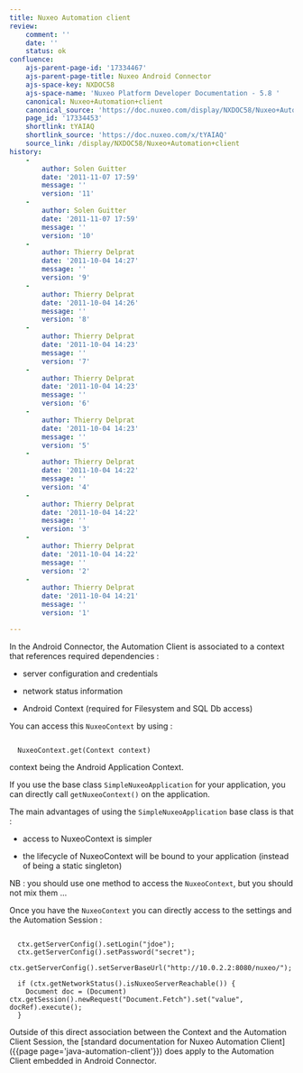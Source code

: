 ```yaml
---
title: Nuxeo Automation client
review:
    comment: ''
    date: ''
    status: ok
confluence:
    ajs-parent-page-id: '17334467'
    ajs-parent-page-title: Nuxeo Android Connector
    ajs-space-key: NXDOC58
    ajs-space-name: 'Nuxeo Platform Developer Documentation - 5.8 '
    canonical: Nuxeo+Automation+client
    canonical_source: 'https://doc.nuxeo.com/display/NXDOC58/Nuxeo+Automation+client'
    page_id: '17334453'
    shortlink: tYAIAQ
    shortlink_source: 'https://doc.nuxeo.com/x/tYAIAQ'
    source_link: /display/NXDOC58/Nuxeo+Automation+client
history:
    - 
        author: Solen Guitter
        date: '2011-11-07 17:59'
        message: ''
        version: '11'
    - 
        author: Solen Guitter
        date: '2011-11-07 17:59'
        message: ''
        version: '10'
    - 
        author: Thierry Delprat
        date: '2011-10-04 14:27'
        message: ''
        version: '9'
    - 
        author: Thierry Delprat
        date: '2011-10-04 14:26'
        message: ''
        version: '8'
    - 
        author: Thierry Delprat
        date: '2011-10-04 14:23'
        message: ''
        version: '7'
    - 
        author: Thierry Delprat
        date: '2011-10-04 14:23'
        message: ''
        version: '6'
    - 
        author: Thierry Delprat
        date: '2011-10-04 14:23'
        message: ''
        version: '5'
    - 
        author: Thierry Delprat
        date: '2011-10-04 14:22'
        message: ''
        version: '4'
    - 
        author: Thierry Delprat
        date: '2011-10-04 14:22'
        message: ''
        version: '3'
    - 
        author: Thierry Delprat
        date: '2011-10-04 14:22'
        message: ''
        version: '2'
    - 
        author: Thierry Delprat
        date: '2011-10-04 14:21'
        message: ''
        version: '1'

---
```

In the Android Connector, the Automation Client is associated to a context that references required dependencies :

*   server configuration and credentials

*   network status information

*   Android Context (required for Filesystem and SQL Db access)

You can access this `NuxeoContext` by using :

```

  NuxeoContext.get(Context context)

```

context being the Android Application Context.

If you use the base class `SimpleNuxeoApplication` for your application, you can directly call `getNuxeoContext()` on the application.

The main advantages of using the `SimpleNuxeoApplication` base class is that :

*   access to NuxeoContext is simpler

*   the lifecycle of NuxeoContext will be bound to your application (instead of being a static singleton)

NB : you should use one method to access the `NuxeoContext`, but you should not mix them ...

Once you have the `NuxeoContext` you can directly access to the settings and the Automation Session :

```

  ctx.getServerConfig().setLogin("jdoe"); 
  ctx.getServerConfig().setPassword("secret"); 
  ctx.getServerConfig().setServerBaseUrl("http://10.0.2.2:8080/nuxeo/");

  if (ctx.getNetworkStatus().isNuxeoServerReachable()) {
    Document doc = (Document) ctx.getSession().newRequest("Document.Fetch").set("value", docRef).execute();
  }

```

Outside of this direct association between the Context and the Automation Client Session, the [standard documentation for Nuxeo Automation Client]({{page page='java-automation-client'}}) does apply to the Automation Client embedded in Android Connector.